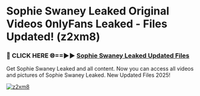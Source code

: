 # Sophie Swaney Leaked Original Videos 0nlyFans Leaked - Files Updated! (z2xm8)

<h3>🔴 CLICK HERE 🌐==►► <a href="https://tinyurl.com/2jnfzry5" rel="nofollow">Sophie Swaney Leaked Updated Files</a></h3>

Get Sophie Swaney Leaked and all content. Now you can access all videos and pictures of Sophie Swaney Leaked. New Updated Files 2025!

[![z2xm8](https://i.imgur.com/GyGTBgg.gif)](https://tinyurl.com/2jnfzry5)
